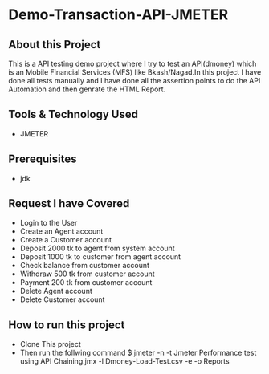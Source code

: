# Demo-Transaction-API-JMETER

## About this Project
This is a API testing demo project where I try to test an API(dmoney) which is an Mobile Financial Services (MFS) like Bkash/Nagad.In this project I have done all tests manually and I have done all the assertion points to do the API Automation and then genrate the HTML Report.

## Tools & Technology Used
- JMETER

## Prerequisites
- jdk

## Request I have Covered
- Login to the User
- Create an Agent account
- Create a Customer account
- Deposit 2000 tk to agent from system account
- Deposit 1000 tk to customer from agent account
- Check balance from customer account
- Withdraw 500 tk from customer account
- Payment 200 tk from customer account
- Delete Agent account
- Delete Customer account

## How to run this project
- Clone This project
- Then run the follwing command
 $ jmeter -n -t Jmeter Performance test using API Chaining.jmx -l Dmoney-Load-Test.csv -e -o Reports
